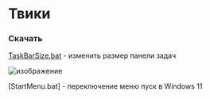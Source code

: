 # Твики
### Скачать
[TaskBarSize.bat](https://github.com/windows11help/windows11/releases/download/%D0%A2%D0%B2%D0%B8%D0%BA%D0%B8/TaskBarSize.bat) - изменить размер панели задач

![изображение](https://user-images.githubusercontent.com/86190960/122673593-bfbee800-d1d9-11eb-8af7-aece6bea23d7.png)

[StartMenu.bat] - переключение меню пуск в Windows 11
